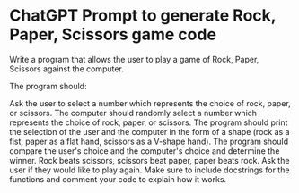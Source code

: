 # ChatGPT Prompt to generate Rock, Paper, Scissors game code

Write a program that allows the user to play a game of Rock, Paper, Scissors against the computer.

The program should:

Ask the user to select a number which represents the choice of rock, paper, or scissors.
The computer should randomly select a number which represents the choice of rock, paper, or scissors.
The program should print the selection of the user and the computer in the form of a shape (rock as a fist, paper as a flat hand, scissors as a V-shape hand).
The program should compare the user's choice and the computer's choice and determine the winner.
Rock beats scissors, scissors beat paper, paper beats rock.
Ask the user if they would like to play again.
Make sure to include docstrings for the functions and comment your code to explain how it works.
